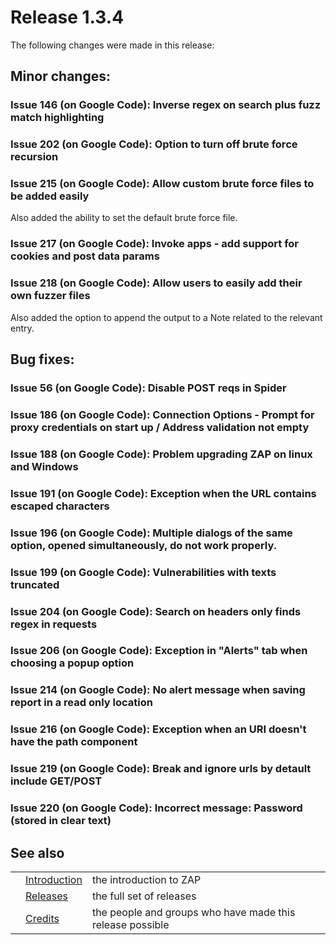 # Release 1.3.4

The following changes were made in this release:
## Minor changes:
### Issue 146 (on Google Code): Inverse regex on search plus fuzz match highlighting
### Issue 202 (on Google Code): Option to turn off brute force recursion
### Issue 215 (on Google Code): Allow custom brute force files to be added easily
Also added the ability to set the default brute force file.
### Issue 217 (on Google Code): Invoke apps - add support for cookies and post data params
### Issue 218 (on Google Code): Allow users to easily add their own fuzzer files
Also added the option to append the output to a Note related to the relevant entry.
## Bug fixes:
### Issue 56 (on Google Code): Disable POST reqs in Spider
### Issue 186 (on Google Code): Connection Options - Prompt for proxy credentials on start up / Address validation not empty
### Issue 188 (on Google Code): Problem upgrading ZAP on linux and Windows
### Issue 191 (on Google Code): Exception when the URL contains escaped characters
### Issue 196 (on Google Code): Multiple dialogs of the same option, opened simultaneously, do not work properly.
### Issue 199 (on Google Code): Vulnerabilities with texts truncated
### Issue 204 (on Google Code): Search on headers only finds regex in requests
### Issue 206 (on Google Code): Exception in "Alerts" tab when choosing a popup option
### Issue 214 (on Google Code): No alert message when saving report in a read only location
### Issue 216 (on Google Code): Exception when an URI doesn't have the path component
### Issue 219 (on Google Code): Break and ignore urls by detault include GET/POST
### Issue 220 (on Google Code): Incorrect message: Password (stored in clear text)
## See also
<table>
<tr><td></td><td><a href='HelpIntro'>Introduction</a></td><td>the introduction to ZAP</td></tr>
<tr><td></td><td><a href='HelpReleasesReleases'>Releases</a></td><td>the full set of releases</td></tr>
<tr><td></td><td><a href='HelpCredits'>Credits</a></td><td>the people and groups who have made this release possible</td></tr>
</table>